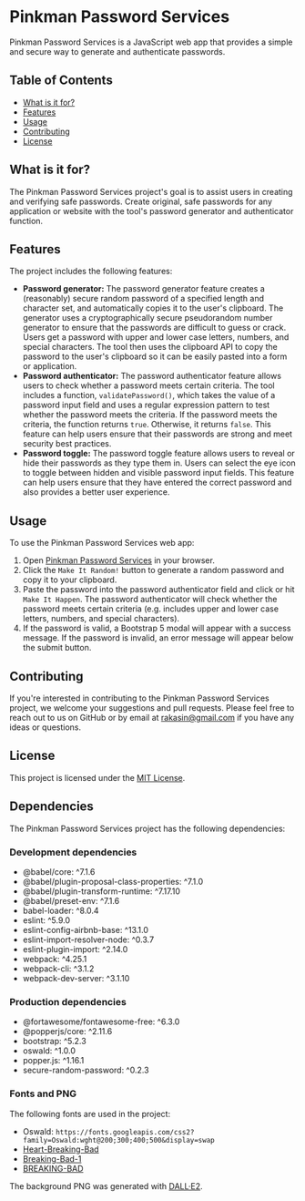 # Pinkman Password Services

Pinkman Password Services is a JavaScript web app that provides a simple and secure way to generate and authenticate passwords.

## Table of Contents

- [What is it for?](#what-is-it-for)
- [Features](#features)
- [Usage](#usage)
- [Contributing](#contributing)
- [License](#license)

## What is it for?

The Pinkman Password Services project's goal is to assist users in creating and verifying safe passwords. Create original, safe passwords for any application or website with the tool's password generator and authenticator function.

## Features

The project includes the following features:

- **Password generator:** The password generator feature creates a (reasonably) secure random password of a specified length and character set, and automatically copies it to the user's clipboard. The generator uses a cryptographically secure pseudorandom number generator to ensure that the passwords are difficult to guess or crack. Users get a password with upper and lower case letters, numbers, and special characters. The tool then uses the clipboard API to copy the password to the user's clipboard so it can be easily pasted into a form or application.
- **Password authenticator:** The password authenticator feature allows users to check whether a password meets certain criteria. The tool includes a function, `validatePassword()`, which takes the value of a password input field and uses a regular expression pattern to test whether the password meets the criteria. If the password meets the criteria, the function returns `true`. Otherwise, it returns `false`. This feature can help users ensure that their passwords are strong and meet security best practices.
- **Password toggle:** The password toggle feature allows users to reveal or hide their passwords as they type them in. Users can select the eye icon to toggle between hidden and visible password input fields. This feature can help users ensure that they have entered the correct password and also provides a better user experience.

## Usage

To use the Pinkman Password Services web app:

1. Open [Pinkman Password Services](https://purplekaz81.github.io/pinkman-password-services/) in your browser.
2. Click the `Make It Random!` button to generate a random password and copy it to your clipboard.
3. Paste the password into the password authenticator field and click or hit `Make It Happen`. The password authenticator will check whether the password meets certain criteria (e.g. includes upper and lower case letters, numbers, and special characters).
4. If the password is valid, a Bootstrap 5 modal will appear with a success message. If the password is invalid, an error message will appear below the submit button.

## Contributing

If you're interested in contributing to the Pinkman Password Services project, we welcome your suggestions and pull requests. Please feel free to reach out to us on GitHub or by email at rakasin@gmail.com if you have any ideas or questions.

## License

This project is licensed under the [MIT License](https://mit-license.org/).

## Dependencies

The Pinkman Password Services project has the following dependencies:

### Development dependencies

- @babel/core: ^7.1.6
- @babel/plugin-proposal-class-properties: ^7.1.0
- @babel/plugin-transform-runtime: ^7.17.10
- @babel/preset-env: ^7.1.6
- babel-loader: ^8.0.4
- eslint: ^5.9.0
- eslint-config-airbnb-base: ^13.1.0
- eslint-import-resolver-node: ^0.3.7
- eslint-plugin-import: ^2.14.0
- webpack: ^4.25.1
- webpack-cli: ^3.1.2
- webpack-dev-server: ^3.1.10

### Production dependencies

- @fortawesome/fontawesome-free: ^6.3.0
- @popperjs/core: ^2.11.6
- bootstrap: ^5.2.3
- oswald: ^1.0.0
- popper.js: ^1.16.1
- secure-random-password: ^0.2.3

### Fonts and PNG

The following fonts are used in the project:

- Oswald: `https://fonts.googleapis.com/css2?family=Oswald:wght@200;300;400;500&display=swap`
- [Heart-Breaking-Bad](https://www.dafont.com/heart-breaking-bad.font)
- [Breaking-Bad-1](https://www.dafont.com/breaking-b.font)
- [BREAKING-BAD](https://www.dafont.com/pt/breaking-bad.font)

The background PNG was generated with [DALL·E2](https://openai.com/dall-e-2/).
